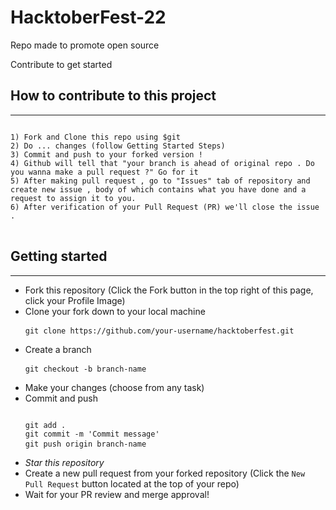 # HacktoberFest-22

Repo made to promote open source

Contribute to get started

<h2>How to contribute to this project</h2>
<hr/>
<pre>
<code>
1) Fork and Clone this repo using $git
2) Do ... changes (follow Getting Started Steps)
3) Commit and push to your forked version !
4) Github will tell that "your branch is ahead of original repo . Do you wanna make a pull request ?" Go for it
5) After making pull request , go to "Issues" tab of repository and create new issue , body of which contains what you have done and a request to assign it to you.
6) After verification of your Pull Request (PR) we'll close the issue .
</code>
</pre>

<h2>Getting started</h2>
<hr/>
<ul>
<li>Fork this repository (Click the Fork button in the top right of this page, click your Profile Image)</li>
<li>Clone your fork down to your local machine <br/> <pre><code>git clone https://github.com/your-username/hacktoberfest.git</code> </pre> </li>
<li>Create a branch<br/> <pre><code>git checkout -b branch-name</code> </pre> </li>
<li>Make your changes (choose from any task)</li>
<li>Commit and push<br/> <pre><code>
git add .
git commit -m 'Commit message'
git push origin branch-name</code> </pre> </li>
<li><em>Star this repository</em> </li>
<li>Create a new pull request from your forked repository (Click the <code>New Pull Request</code> button located at the top of your repo)</li>
<li>Wait for your PR review and merge approval!</li>
</ul>
